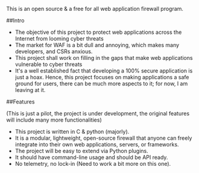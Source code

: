 This is an open source & a free for all web application firewall program.

 ##Intro

  - The objective of this project to protect web applications across the Internet from looming cyber threats
  - The market for WAF is a bit dull and annoying, which makes many developers, and CSRs anxious.
  - This project shall work on filling in the gaps that make web applications vulnerable to cyber threats
  - It's a well established fact that developing a 100% secure application is just a hoax. Hence, this project focuses on making applications a safe ground for users, there can be much more aspects to it; for now, I am leaving at it.

 ##Features 

(This is just a pilot, the project is under development, the original features will include many more functionalities)

  - This project is written in C & python (majorly).
  - It is a modular, lightweight, open-source firewall that anyone can freely integrate into their own web applications, servers, or frameworks.
  - The project will be easy to extend via Python plugins.
  - It should have command-line usage and should be API ready.
  - No telemetry, no lock-in (Need to work a bit more on this one).
